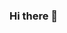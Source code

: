 ### Hi there 👋

<!--
**srngch/srngch** is a ✨ _special_ ✨ repository because its `README.md` (this file) appears on your GitHub profile.

Here are some ideas to get you started:

- 🔭 I’m currently working on ...
- 🌱 I’m currently learning ...
- 👯 I’m looking to collaborate on ...
- 🤔 I’m looking for help with ...
- 💬 Ask me about ...
- 📫 How to reach me: ...
- 😄 Pronouns: ...
- ⚡ Fun fact: ...


[![sarchoi's 42 stats](https://badge42.herokuapp.com/api/stats/sarchoi?privacyName=true)](https://github.com/srngch)
-->



